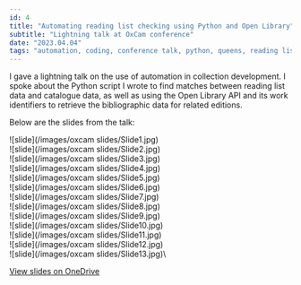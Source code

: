```yaml
---
id: 4
title: "Automating reading list checking using Python and Open Library"
subtitle: "Lightning talk at OxCam conference"
date: "2023.04.04"
tags: "automation, coding, conference talk, python, queens, reading lists"
---
```

I gave a lightning talk on the use of automation in collection development. I spoke about the Python script I wrote to
find matches between reading list data and catalogue data, as well as using the Open Library API and its work
identifiers to retrieve the bibliographic data for related editions.

Below are the slides from the talk:


![slide](/images/oxcam slides/Slide1.jpg)\
![slide](/images/oxcam slides/Slide2.jpg)\
![slide](/images/oxcam slides/Slide3.jpg)\
![slide](/images/oxcam slides/Slide4.jpg)\
![slide](/images/oxcam slides/Slide5.jpg)\
![slide](/images/oxcam slides/Slide6.jpg)\
![slide](/images/oxcam slides/Slide7.jpg)\
![slide](/images/oxcam slides/Slide8.jpg)\
![slide](/images/oxcam slides/Slide9.jpg)\
![slide](/images/oxcam slides/Slide10.jpg)\
![slide](/images/oxcam slides/Slide11.jpg)\
![slide](/images/oxcam slides/Slide12.jpg)\
![slide](/images/oxcam slides/Slide13.jpg)\

[View slides on OneDrive](https://1drv.ms/p/s!Ap3SREMxlfzagdha0VJ0er5BFRiNKQ?e=rKmh72)

